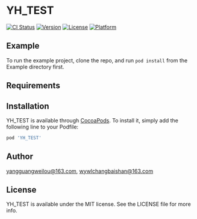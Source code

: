 # YH_TEST

[![CI Status](http://img.shields.io/travis/yangguangweilou@163.com/YH_TEST.svg?style=flat)](https://travis-ci.org/yangguangweilou@163.com/YH_TEST)
[![Version](https://img.shields.io/cocoapods/v/YH_TEST.svg?style=flat)](http://cocoapods.org/pods/YH_TEST)
[![License](https://img.shields.io/cocoapods/l/YH_TEST.svg?style=flat)](http://cocoapods.org/pods/YH_TEST)
[![Platform](https://img.shields.io/cocoapods/p/YH_TEST.svg?style=flat)](http://cocoapods.org/pods/YH_TEST)

## Example

To run the example project, clone the repo, and run `pod install` from the Example directory first.

## Requirements

## Installation

YH_TEST is available through [CocoaPods](http://cocoapods.org). To install
it, simply add the following line to your Podfile:

```ruby
pod 'YH_TEST'
```

## Author

yangguangweilou@163.com, wywlchangbaishan@163.com

## License

YH_TEST is available under the MIT license. See the LICENSE file for more info.
